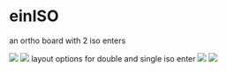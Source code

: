 # einISO

an ortho board with 2 iso enters

![](https://cdn.discordapp.com/attachments/143652912168435712/912020127464194109/ein.iso_front.JPG)
![](https://cdn.discordapp.com/attachments/143652912168435712/912020127191560252/ein.iso_back.JPG)
layout options for double and single iso enter
![](https://cdn.discordapp.com/attachments/143652912168435712/912021126442516491/layout_pic.JPG)
![](https://cdn.discordapp.com/attachments/887450269133193267/912022527671427143/unknown.png)

